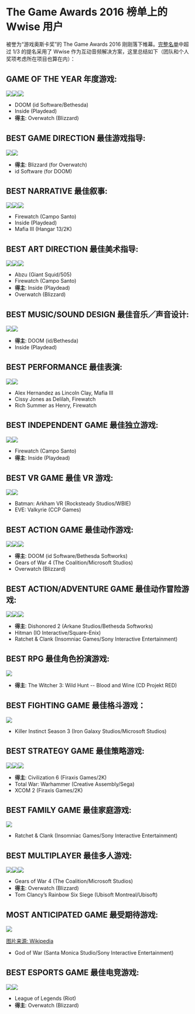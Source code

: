 # The Game Awards 2016 榜单上的 Wwise 用户

被誉为“游戏奥斯卡奖”的 The Game Awards 2016 刚刚落下帷幕。[完整名单](http://thegameawards.com/nominees/)中超过 1/3 的提名采用了 Wwise 作为互动音频解决方案，这里总结如下（团队和个人奖项考虑所在项目也算在内）：

## GAME OF THE YEAR 年度游戏:

![](https://github.com/akchina/learnwwisecn/blob/master/Wwise-TGA2016/images/wwise-doom.jpeg?raw=true)![](https://github.com/akchina/learnwwisecn/blob/master/Wwise-TGA2016/images/wwise-inside.jpeg?raw=true)![](https://github.com/akchina/learnwwisecn/blob/master/Wwise-TGA2016/images/wwise-overwatch.jpeg?raw=true)

- DOOM (id Software/Bethesda)
- Inside (Playdead)
- **得主**: Overwatch (Blizzard)


## BEST GAME DIRECTION 最佳游戏指导:

![](https://github.com/akchina/learnwwisecn/blob/master/Wwise-TGA2016/images/wwise-overwatch.jpeg?raw=true)![](https://github.com/akchina/learnwwisecn/blob/master/Wwise-TGA2016/images/wwise-doom.jpeg?raw=true)

- **得主**: Blizzard (for Overwatch)
- id Software (for DOOM)

## BEST NARRATIVE 最佳叙事:

![](https://github.com/akchina/learnwwisecn/blob/master/Wwise-TGA2016/images/wwise-firewatch.jpeg?raw=true)![](https://github.com/akchina/learnwwisecn/blob/master/Wwise-TGA2016/images/wwise-inside.jpeg?raw=true)![](https://github.com/akchina/learnwwisecn/blob/master/Wwise-TGA2016/images/wwise-mafia3.jpeg?raw=true)

- Firewatch (Campo Santo)
- Inside (Playdead)
- Mafia III (Hangar 13/2K)


## BEST ART DIRECTION 最佳美术指导:

![](https://github.com/akchina/learnwwisecn/blob/master/Wwise-TGA2016/images/wwise-abzu.jpeg?raw=true)![](https://github.com/akchina/learnwwisecn/blob/master/Wwise-TGA2016/images/wwise-inside.jpeg?raw=true)![](https://github.com/akchina/learnwwisecn/blob/master/Wwise-TGA2016/images/wwise-overwatch.jpeg?raw=true)

- Abzu (Giant Squid/505)
- Firewatch (Campo Santo)
- **得主**: Inside (Playdead)
- Overwatch (Blizzard)


## BEST MUSIC/SOUND DESIGN 最佳音乐／声音设计:

![](https://github.com/akchina/learnwwisecn/blob/master/Wwise-TGA2016/images/wwise-doom.jpeg?raw=true)![](https://github.com/akchina/learnwwisecn/blob/master/Wwise-TGA2016/images/wwise-inside.jpeg?raw=true)

- **得主**: DOOM (id/Bethesda)
- Inside (Playdead)


## BEST PERFORMANCE 最佳表演:

![](https://github.com/akchina/learnwwisecn/blob/master/Wwise-TGA2016/images/wwise-mafia3.jpeg?raw=true)![](https://github.com/akchina/learnwwisecn/blob/master/Wwise-TGA2016/images/wwise-firewatch.jpeg?raw=true)

- Alex Hernandez as Lincoln Clay, Mafia III
- Cissy Jones as Delilah, Firewatch
- Rich Summer as Henry, Firewatch


## BEST INDEPENDENT GAME 最佳独立游戏:

![](https://github.com/akchina/learnwwisecn/blob/master/Wwise-TGA2016/images/wwise-firewatch.jpeg?raw=true)![](https://github.com/akchina/learnwwisecn/blob/master/Wwise-TGA2016/images/wwise-inside.jpeg?raw=true)

- Firewatch (Campo Santo)
- **得主**: Inside (Playdead)


## BEST VR GAME 最佳 VR 游戏:

![](https://github.com/akchina/learnwwisecn/blob/master/Wwise-TGA2016/images/wwise-batmanvr.jpeg?raw=true)![](https://github.com/akchina/learnwwisecn/blob/master/Wwise-TGA2016/images/wwise-eve-valkyrie.jpeg?raw=true)

- Batman: Arkham VR (Rocksteady Studios/WBIE)
- EVE: Valkyrie (CCP Games)


## BEST ACTION GAME 最佳动作游戏:

![](https://github.com/akchina/learnwwisecn/blob/master/Wwise-TGA2016/images/wwise-doom.jpeg?raw=true)![](https://github.com/akchina/learnwwisecn/blob/master/Wwise-TGA2016/images/wwise-gearsofwar4.jpeg?raw=true)![](https://github.com/akchina/learnwwisecn/blob/master/Wwise-TGA2016/images/wwise-overwatch.jpeg?raw=true)

- **得主**: DOOM (id Software/Bethesda Softworks)
- Gears of War 4 (The Coalition/Microsoft Studios)
- Overwatch (Blizzard)


## BEST ACTION/ADVENTURE GAME 最佳动作冒险游戏:

![](https://github.com/akchina/learnwwisecn/blob/master/Wwise-TGA2016/images/wwise-dishonored2.jpeg?raw=true)![](https://github.com/akchina/learnwwisecn/blob/master/Wwise-TGA2016/images/wwise-hitman2016.jpg?raw=true)![](https://github.com/akchina/learnwwisecn/blob/master/Wwise-TGA2016/images/wwise-ratchet+clank.jpeg?raw=true)

- **得主**: Dishonored 2 (Arkane Studios/Bethesda Softworks)
- Hitman (IO Interactive/Square-Enix)
- Ratchet & Clank (Insomniac Games/Sony Interactive Entertainment)


## BEST RPG 最佳角色扮演游戏:

![](https://github.com/akchina/learnwwisecn/blob/master/Wwise-TGA2016/images/wwise-witcher-Blood_and_wine_art.jpg?raw=true)

- **得主**: The Witcher 3: Wild Hunt -- Blood and Wine (CD Projekt RED)


## BEST FIGHTING GAME 最佳格斗游戏：

![](https://github.com/akchina/learnwwisecn/blob/master/Wwise-TGA2016/images/wwise-killerinstincts3.jpeg?raw=true)

- Killer Instinct Season 3 (Iron Galaxy Studios/Microsoft Studios)


## BEST STRATEGY GAME 最佳策略游戏:

![](https://github.com/akchina/learnwwisecn/blob/master/Wwise-TGA2016/images/wwise-civilization6.jpeg?raw=true)![](https://github.com/akchina/learnwwisecn/blob/master/Wwise-TGA2016/images/wwise-totalwar-warhammer.jpeg?raw=true)![](https://github.com/akchina/learnwwisecn/blob/master/Wwise-TGA2016/images/wwise-xcom2.jpeg?raw=true)

- **得主**: Civilization 6 (Firaxis Games/2K)
- Total War: Warhammer (Creative Assembly/Sega)
- XCOM 2 (Firaxis Games/2K)


## BEST FAMILY GAME 最佳家庭游戏:

![](https://github.com/akchina/learnwwisecn/blob/master/Wwise-TGA2016/images/wwise-ratchet+clank.jpeg?raw=true)

- Ratchet & Clank (Insomniac Games/Sony Interactive Entertainment)


## BEST MULTIPLAYER 最佳多人游戏:

![](https://github.com/akchina/learnwwisecn/blob/master/Wwise-TGA2016/images/wwise-gearsofwar4.jpeg?raw=true)![](https://github.com/akchina/learnwwisecn/blob/master/Wwise-TGA2016/images/wwise-overwatch.jpeg?raw=true)![](https://github.com/akchina/learnwwisecn/blob/master/Wwise-TGA2016/images/wwise-rainbow6siege.jpeg?raw=true)

- Gears of War 4 (The Coalition/Microsoft Studios)
- **得主**: Overwatch (Blizzard)
- Tom Clancy’s Rainbow Six Siege (Ubisoft Montreal/Ubisoft)


## MOST ANTICIPATED GAME 最受期待游戏:

![](https://github.com/akchina/learnwwisecn/blob/master/Wwise-TGA2016/images/wwise-God_of_War_PS4.jpg?raw=true)

[图片来源: Wikipedia](https://en.wikipedia.org/wiki/God_of_War_(upcoming_video_game))

- God of War (Santa Monica Studio/Sony Interactive Entertainment)


## BEST ESPORTS GAME 最佳电竞游戏:

![](https://github.com/akchina/learnwwisecn/blob/master/Wwise-TGA2016/images/wwise-lol.jpeg?raw=true)![](https://github.com/akchina/learnwwisecn/blob/master/Wwise-TGA2016/images/wwise-overwatch.jpeg?raw=true)

- League of Legends (Riot)
- **得主**: Overwatch (Blizzard)



